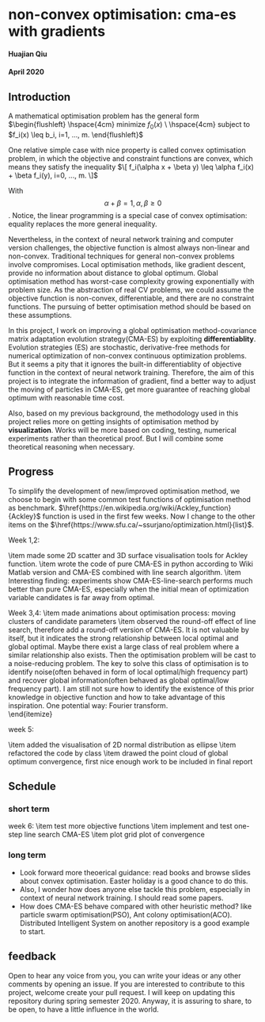 # non-convex optimisation: cma-es with gradients
#### Huajian Qiu
#### April 2020


## Introduction
A mathematical optimisation problem has the general form 
$\begin{flushleft}
\hspace{4cm} minimize $f_0(x)$         \\
\hspace{4cm} subject to $f_i(x) \leq b_i, i=1, ..., m.
\end{flushleft}$

One relative simple case with nice property is called convex optimisation problem, in which the objective and constraint functions are convex, which means they satisfy the inequality
$\[ f_i(\alpha x + \beta y) \leq \alpha f_i(x) + \beta f_i(y), i=0, ..., m. \]$

With $$\alpha + \beta = 1, \alpha, \beta \geq 0$$. Notice, the linear programming is a special case of convex optimisation: equality replaces the more general inequality.

Nevertheless, in the context of neural network training and computer version challenges, the objective function is almost always non-linear and non-convex. Traditional techniques for general non-convex problems involve compromises. Local optimisation methods, like gradient descent, provide no information about distance to global optimum. Global optimisation method has worst-case complexity growing exponentially with problem size. As the abstraction of real CV problems, we could assume the objective function is non-convex, differentiable, and there are no constraint functions. The pursuing of better optimisation method should be based on these assumptions. 

In this project, I work on improving a global optimisation method-covariance matrix adaptation evolution strategy(CMA-ES) by exploiting **differentiablity**. Evolution strategies (ES) are stochastic, derivative-free methods for numerical optimization of non-convex continuous optimization problems. But it seems a pity that it ignores the built-in differentiablity of objective function in the context of neural network training. Therefore, the aim of this project is to integrate the information of gradient, find a better way to adjust the moving of particles in CMA-ES, get more guarantee of reaching global optimum with reasonable time cost. 

Also, based on my previous background, the methodology used in this project relies more on getting insights of optimisation method by **visualization**. Works will be more based on coding, testing, numerical experiments rather than theoretical proof. But I will combine some theoretical reasoning when necessary.  

## Progress
To simplify the development of new/improved optimisation method, we choose to begin with some common test functions of optimisation method as benchmark. $\href{https://en.wikipedia.org/wiki/Ackley_function}{Ackley}$  function is used in the first few weeks. Now I change to the other items on the $\href{https://www.sfu.ca/~ssurjano/optimization.html}{list}$.

Week 1,2: 

\item made some 2D scatter and 3D surface visualisation tools for Ackley function. 
\item wrote the code of pure CMA-ES in python according to Wiki Matlab version and CMA-ES combined with line search algorithm.
\item Interesting finding: experiments show CMA-ES-line-search performs much better than pure CMA-ES, especially when the initial mean of optimization variable candidates is far away from optimal.   

Week 3,4:
\item made animations about optimisation process: moving clusters of candidate parameters
\item observed the round-off effect of line search, therefore add a round-off version of CMA-ES. It is not valuable by itself, but it indicates the strong relationship between local optimal and global optimal. Maybe there exist a large class of real problem where a similar relationship also exists. Then the optimisation problem will be cast to a noise-reducing problem. The key to solve this class of optimisation is to identify noise(often behaved in form of local optimal/high frequency part) and recover global information(often behaved as global optimal/low frequency part). I am still not sure how to identify the existence of this prior knowledge in objective function and how to take advantage of this inspiration. One potential way: Fourier transform.    
\end{itemize}

week 5:

\item added the visualisation of 2D normal distribution as ellipse
\item refactored the code by class
\item drawed the point cloud of global optimum convergence, first nice enough work to be included in final report 


## Schedule
### short term
week 6:
\item test more objective functions
\item implement and test one-step line search CMA-ES
\item plot grid plot of convergence


### long term
- Look forward more theoerical guidance: read books and browse slides about convex optimisation. Easter holiday is a good chance to do this.
- Also, I wonder how does anyone else tackle this problem, especially in context of neural network training. I should read some papers.
- How does CMA-ES behave compared with other heuristic method? like particle swarm optimisation(PSO), Ant colony optimisation(ACO). Distributed Intelligent System on another repository is a good example to start.


## feedback
Open to hear any voice from you, you can write your ideas or any other comments by opening an issue. If you are interested to contribute to this project, welcome create your pull request. I will keep on updating this repository during spring semester 2020. Anyway, it is assuring to share, to be open, to have a little influence in the world.

